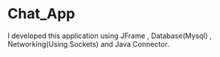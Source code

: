 # Chat_App
I developed this application using JFrame , Database(Mysql) , Networking(Using Sockets) and Java Connector.
